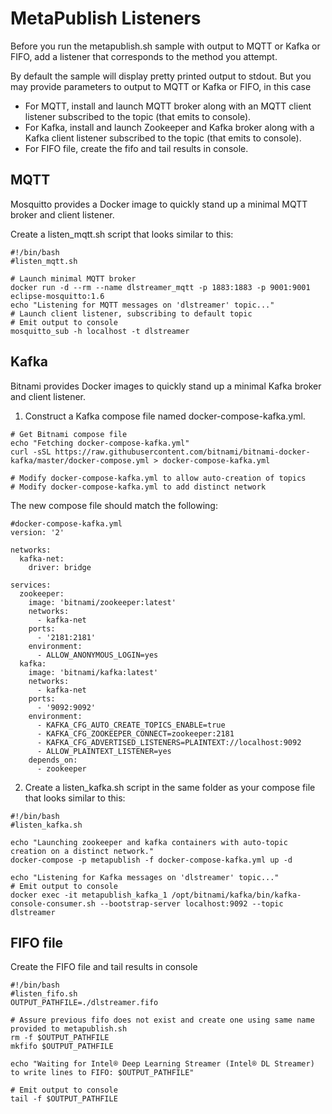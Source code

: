 # MetaPublish Listeners
Before you run the metapublish.sh sample with output to MQTT or Kafka or FIFO, add a listener that corresponds to the method you attempt.

By default the sample will display pretty printed output to stdout. But you may provide parameters to output to MQTT or Kafka or FIFO, in this case
* For MQTT, install and launch MQTT broker along with an MQTT client listener subscribed to the topic (that emits to console).
* For Kafka, install and launch Zookeeper and Kafka broker along with a Kafka client listener subscribed to the topic (that emits to console).
* For FIFO file, create the fifo and tail results in console.

## MQTT
Mosquitto provides a Docker image to quickly stand up a minimal MQTT broker and client listener.

Create a listen_mqtt.sh script that looks similar to this:
```
#!/bin/bash
#listen_mqtt.sh

# Launch minimal MQTT broker
docker run -d --rm --name dlstreamer_mqtt -p 1883:1883 -p 9001:9001 eclipse-mosquitto:1.6
echo "Listening for MQTT messages on 'dlstreamer' topic..."
# Launch client listener, subscribing to default topic
# Emit output to console
mosquitto_sub -h localhost -t dlstreamer
```

## Kafka
Bitnami provides Docker images to quickly stand up a minimal Kafka broker and client listener.

1. Construct a Kafka compose file named docker-compose-kafka.yml.
```
# Get Bitnami compose file
echo "Fetching docker-compose-kafka.yml"
curl -sSL https://raw.githubusercontent.com/bitnami/bitnami-docker-kafka/master/docker-compose.yml > docker-compose-kafka.yml

# Modify docker-compose-kafka.yml to allow auto-creation of topics
# Modify docker-compose-kafka.yml to add distinct network
```

The new compose file should match the following:
```
#docker-compose-kafka.yml
version: '2'

networks:
  kafka-net:
    driver: bridge

services:
  zookeeper:
    image: 'bitnami/zookeeper:latest'
    networks:
      - kafka-net
    ports:
      - '2181:2181'
    environment:
      - ALLOW_ANONYMOUS_LOGIN=yes
  kafka:
    image: 'bitnami/kafka:latest'
    networks:
      - kafka-net
    ports:
      - '9092:9092'
    environment:
      - KAFKA_CFG_AUTO_CREATE_TOPICS_ENABLE=true
      - KAFKA_CFG_ZOOKEEPER_CONNECT=zookeeper:2181
      - KAFKA_CFG_ADVERTISED_LISTENERS=PLAINTEXT://localhost:9092
      - ALLOW_PLAINTEXT_LISTENER=yes
    depends_on:
      - zookeeper
```

2. Create a listen_kafka.sh script in the same folder as your compose file that looks similar to this:
```
#!/bin/bash
#listen_kafka.sh

echo "Launching zookeeper and kafka containers with auto-topic creation on a distinct network."
docker-compose -p metapublish -f docker-compose-kafka.yml up -d

echo "Listening for Kafka messages on 'dlstreamer' topic..."
# Emit output to console
docker exec -it metapublish_kafka_1 /opt/bitnami/kafka/bin/kafka-console-consumer.sh --bootstrap-server localhost:9092 --topic dlstreamer
```

## FIFO file
Create the FIFO file and tail results in console

```
#!/bin/bash
#listen_fifo.sh
OUTPUT_PATHFILE=./dlstreamer.fifo

# Assure previous fifo does not exist and create one using same name provided to metapublish.sh
rm -f $OUTPUT_PATHFILE
mkfifo $OUTPUT_PATHFILE

echo "Waiting for Intel® Deep Learning Streamer (Intel® DL Streamer) to write lines to FIFO: $OUTPUT_PATHFILE"

# Emit output to console
tail -f $OUTPUT_PATHFILE
```
